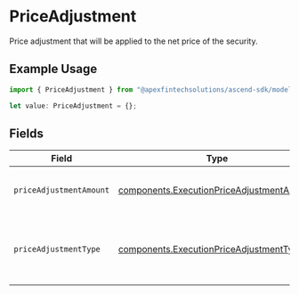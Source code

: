 # PriceAdjustment

Price adjustment that will be applied to the net price of the security.

## Example Usage

```typescript
import { PriceAdjustment } from "@apexfintechsolutions/ascend-sdk/models/components";

let value: PriceAdjustment = {};
```

## Fields

| Field                                                                                                  | Type                                                                                                   | Required                                                                                               | Description                                                                                            | Example                                                                                                |
| ------------------------------------------------------------------------------------------------------ | ------------------------------------------------------------------------------------------------------ | ------------------------------------------------------------------------------------------------------ | ------------------------------------------------------------------------------------------------------ | ------------------------------------------------------------------------------------------------------ |
| `priceAdjustmentAmount`                                                                                | [components.ExecutionPriceAdjustmentAmount](../../models/components/executionpriceadjustmentamount.md) | :heavy_minus_sign:                                                                                     | Total monetary value of the price_adjustment                                                           | {<br/>"value": "56.15"<br/>}                                                                           |
| `priceAdjustmentType`                                                                                  | [components.ExecutionPriceAdjustmentType](../../models/components/executionpriceadjustmenttype.md)     | :heavy_minus_sign:                                                                                     | The type of price adjustment being applied by the broker to the net price of the security.             | MARKUP                                                                                                 |